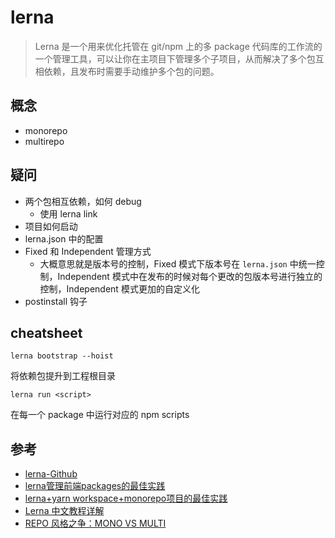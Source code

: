 # lerna

> Lerna 是一个用来优化托管在 git/npm 上的多 package 代码库的工作流的一个管理工具，可以让你在主项目下管理多个子项目，从而解决了多个包互相依赖，且发布时需要手动维护多个包的问题。

## 概念

- monorepo
- multirepo

## 疑问

- 两个包相互依赖，如何 debug
  - 使用 lerna link
- 项目如何启动
- lerna.json 中的配置
- Fixed 和 Independent 管理方式
  - 大概意思就是版本号的控制，Fixed 模式下版本号在 `lerna.json` 中统一控制，Independent 模式中在发布的时候对每个更改的包版本号进行独立的控制，Independent 模式更加的自定义化
- postinstall 钩子

## cheatsheet

`lerna bootstrap --hoist`

将依赖包提升到工程根目录

`lerna run <script>`

在每一个 package 中运行对应的 npm scripts

## 参考

- [lerna-Github](https://github.com/lerna/lerna)
- [lerna管理前端packages的最佳实践](https://juejin.im/post/5a989fb451882555731b88c2)
- [lerna+yarn workspace+monorepo项目的最佳实践](https://juejin.im/post/5d583231e51d45620541039e)
- [Lerna 中文教程详解](https://juejin.im/post/5ced1609e51d455d850d3a6c)
- [REPO 风格之争：MONO VS MULTI](https://zhuanlan.zhihu.com/p/31289463)
